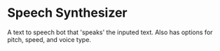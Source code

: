 # Speech Synthesizer

A text to speech bot that 'speaks' the inputed text. Also has options for pitch, speed, and voice type. 